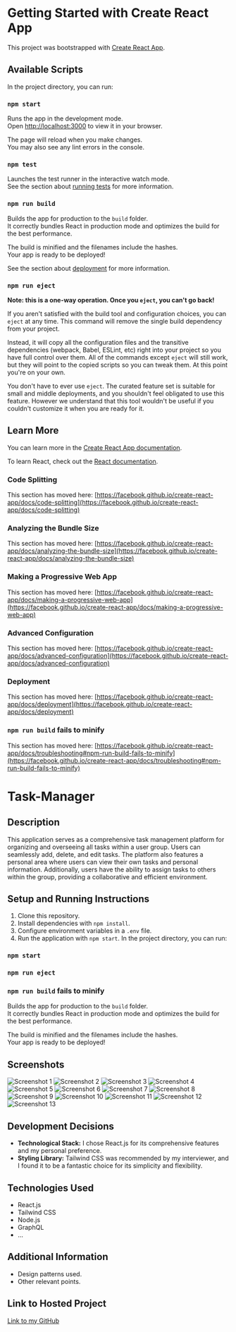 # Getting Started with Create React App

This project was bootstrapped with [Create React App](https://github.com/facebook/create-react-app).

## Available Scripts

In the project directory, you can run:

### `npm start`

Runs the app in the development mode.\
Open [http://localhost:3000](http://localhost:3000) to view it in your browser.

The page will reload when you make changes.\
You may also see any lint errors in the console.

### `npm test`

Launches the test runner in the interactive watch mode.\
See the section about [running tests](https://facebook.github.io/create-react-app/docs/running-tests) for more information.

### `npm run build`

Builds the app for production to the `build` folder.\
It correctly bundles React in production mode and optimizes the build for the best performance.

The build is minified and the filenames include the hashes.\
Your app is ready to be deployed!

See the section about [deployment](https://facebook.github.io/create-react-app/docs/deployment) for more information.

### `npm run eject`

**Note: this is a one-way operation. Once you `eject`, you can't go back!**

If you aren't satisfied with the build tool and configuration choices, you can `eject` at any time. This command will remove the single build dependency from your project.

Instead, it will copy all the configuration files and the transitive dependencies (webpack, Babel, ESLint, etc) right into your project so you have full control over them. All of the commands except `eject` will still work, but they will point to the copied scripts so you can tweak them. At this point you're on your own.

You don't have to ever use `eject`. The curated feature set is suitable for small and middle deployments, and you shouldn't feel obligated to use this feature. However we understand that this tool wouldn't be useful if you couldn't customize it when you are ready for it.

## Learn More

You can learn more in the [Create React App documentation](https://facebook.github.io/create-react-app/docs/getting-started).

To learn React, check out the [React documentation](https://reactjs.org/).

### Code Splitting

This section has moved here: [https://facebook.github.io/create-react-app/docs/code-splitting](https://facebook.github.io/create-react-app/docs/code-splitting)

### Analyzing the Bundle Size

This section has moved here: [https://facebook.github.io/create-react-app/docs/analyzing-the-bundle-size](https://facebook.github.io/create-react-app/docs/analyzing-the-bundle-size)

### Making a Progressive Web App

This section has moved here: [https://facebook.github.io/create-react-app/docs/making-a-progressive-web-app](https://facebook.github.io/create-react-app/docs/making-a-progressive-web-app)

### Advanced Configuration

This section has moved here: [https://facebook.github.io/create-react-app/docs/advanced-configuration](https://facebook.github.io/create-react-app/docs/advanced-configuration)

### Deployment

This section has moved here: [https://facebook.github.io/create-react-app/docs/deployment](https://facebook.github.io/create-react-app/docs/deployment)

### `npm run build` fails to minify

This section has moved here: [https://facebook.github.io/create-react-app/docs/troubleshooting#npm-run-build-fails-to-minify](https://facebook.github.io/create-react-app/docs/troubleshooting#npm-run-build-fails-to-minify)

# Task-Manager

## Description

This application serves as a comprehensive task management platform for organizing and overseeing all tasks within a user group. Users can seamlessly add, delete, and edit tasks. The platform also features a personal area where users can view their own tasks and personal information. Additionally, users have the ability to assign tasks to others within the group, providing a collaborative and efficient environment.

## Setup and Running Instructions

1. Clone this repository.
2. Install dependencies with `npm install`.
3. Configure environment variables in a `.env` file.
4. Run the application with `npm start`.
   In the project directory, you can run:

### `npm start`

### `npm run eject`

### `npm run build` fails to minify

Builds the app for production to the `build` folder.\
It correctly bundles React in production mode and optimizes the build for the best performance.

The build is minified and the filenames include the hashes.\
Your app is ready to be deployed!

## Screenshots

![Screenshot 1](./src/Resources/imagenes%20Ravn/1.png)
![Screenshot 2](./src/Resources/imagenes%20Ravn/2.png)
![Screenshot 3](./src/Resources/imagenes%20Ravn/3.png)
![Screenshot 4](./src/Resources/imagenes%20Ravn/4.png)
![Screenshot 5](./src/Resources/imagenes%20Ravn/5.png)
![Screenshot 6](./src/Resources/imagenes%20Ravn/6.png)
![Screenshot 7](./src/Resources/imagenes%20Ravn/7.png)
![Screenshot 8](./src/Resources/imagenes%20Ravn/8.png)
![Screenshot 9](./src/Resources/imagenes%20Ravn/9.png)
![Screenshot 10](./src/Resources/imagenes%20Ravn/10.png)
![Screenshot 11](./src/Resources/imagenes%20Ravn/11.png)
![Screenshot 12](./src/Resources/imagenes%20Ravn/12.png)
![Screenshot 13](./src/Resources/imagenes%20Ravn/13.png)

## Development Decisions

- **Technological Stack:** I chose React.js for its comprehensive features and my personal preference.
- **Styling Library:** Tailwind CSS was recommended by my interviewer, and I found it to be a fantastic choice for its simplicity and flexibility.

## Technologies Used

- React.js
- Tailwind CSS
- Node.js
- GraphQL
- ...

## Additional Information

- Design patterns used.
- Other relevant points.

## Link to Hosted Project

[Link to my GitHub ](https://github.com/luislem95/Ravn-Tasks.git)
